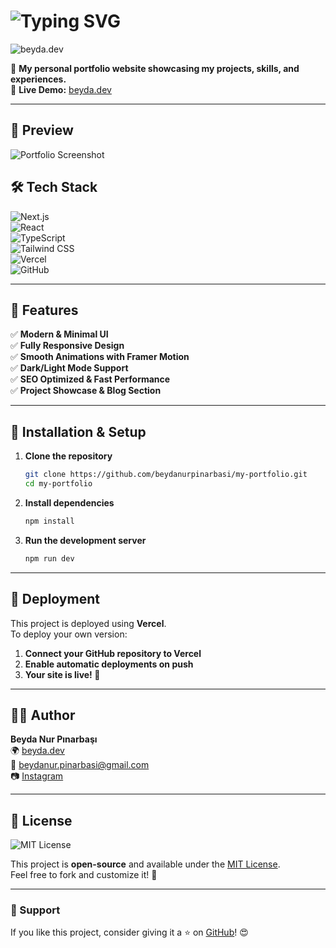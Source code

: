 # <img src="https://readme-typing-svg.herokuapp.com?font=Fira+Code&weight=600&size=22&pause=1000&color=F7941E&center=true&vCenter=true&width=435&lines=Hey!+I'm+Beyda+Nur+P%C4%B1narba%C5%9F%C4%B1!;Welcome+to+my+Portfolio!" alt="Typing SVG" />

![beyda.dev](https://your-image-url.com)

🚀 **My personal portfolio website showcasing my projects, skills, and experiences.**  
🔗 **Live Demo:** [beyda.dev](https://www.beyda.dev/)

---

## 📸 Preview  
![Portfolio Screenshot](https://private-user-images.githubusercontent.com/140889636/412626751-4b3f5b5a-51de-472f-abbd-131b485869c6.png?jwt=eyJhbGciOiJIUzI1NiIsInR5cCI6IkpXVCJ9.eyJpc3MiOiJnaXRodWIuY29tIiwiYXVkIjoicmF3LmdpdGh1YnVzZXJjb250ZW50LmNvbSIsImtleSI6ImtleTUiLCJleHAiOjE3MzkzOTczMTQsIm5iZiI6MTczOTM5NzAxNCwicGF0aCI6Ii8xNDA4ODk2MzYvNDEyNjI2NzUxLTRiM2Y1YjVhLTUxZGUtNDcyZi1hYmJkLTEzMWI0ODU4NjljNi5wbmc_WC1BbXotQWxnb3JpdGhtPUFXUzQtSE1BQy1TSEEyNTYmWC1BbXotQ3JlZGVudGlhbD1BS0lBVkNPRFlMU0E1M1BRSzRaQSUyRjIwMjUwMjEyJTJGdXMtZWFzdC0xJTJGczMlMkZhd3M0X3JlcXVlc3QmWC1BbXotRGF0ZT0yMDI1MDIxMlQyMTUwMTRaJlgtQW16LUV4cGlyZXM9MzAwJlgtQW16LVNpZ25hdHVyZT00ZTAzOGQwNDEwNGI4NGMyODEzYmIzMmQxMTQxZGRhOWI5OTg4YjNmZjQzNWM4Y2I4ODY3MTgyOWQ5MGMyNjFjJlgtQW16LVNpZ25lZEhlYWRlcnM9aG9zdCJ9.7nq01bEV-BFougbTJXhFhjCv_vWVPZUdCh_1gwwLtHY)

## 🛠️ Tech Stack  

![Next.js](https://img.shields.io/badge/Next.js-000?style=for-the-badge&logo=nextdotjs&logoColor=white)  
![React](https://img.shields.io/badge/React-20232a?style=for-the-badge&logo=react&logoColor=61dafb)  
![TypeScript](https://img.shields.io/badge/TypeScript-007ACC?style=for-the-badge&logo=typescript&logoColor=white)  
![Tailwind CSS](https://img.shields.io/badge/Tailwind_CSS-38B2AC?style=for-the-badge&logo=tailwind-css&logoColor=white)  
![Vercel](https://img.shields.io/badge/Vercel-000?style=for-the-badge&logo=vercel&logoColor=white)  
![GitHub](https://img.shields.io/badge/GitHub-181717?style=for-the-badge&logo=github&logoColor=white)

---

## 🎨 Features  

✅ **Modern & Minimal UI**  
✅ **Fully Responsive Design**  
✅ **Smooth Animations with Framer Motion**  
✅ **Dark/Light Mode Support**  
✅ **SEO Optimized & Fast Performance**  
✅ **Project Showcase & Blog Section**  

---

## 🚀 Installation & Setup  

1. **Clone the repository**  
   ```bash
   git clone https://github.com/beydanurpinarbasi/my-portfolio.git
   cd my-portfolio
   ```
2. **Install dependencies**  
   ```bash
   npm install
   ```
3. **Run the development server**  
   ```bash
   npm run dev
   ```

---

## 📌 Deployment  

This project is deployed using **Vercel**.  
To deploy your own version:  
1. **Connect your GitHub repository to Vercel**  
2. **Enable automatic deployments on push**  
3. **Your site is live! 🎉**  

---

## 👨‍💻 Author  

**Beyda Nur Pınarbaşı**  
🌍 [beyda.dev](https://beyda.dev)  
📧 [beydanur.pinarbasi@gmail.com](mailto:beydanur.pinarbasi@gmail.com)  
📷 [Instagram](https://www.instagram.com/cekununzamani/)  

---

## 🐝 License  

![MIT License](https://img.shields.io/badge/License-MIT-yellow.svg)  

This project is **open-source** and available under the [MIT License](LICENSE).  
Feel free to fork and customize it! 🚀  

---

### 💖 Support
If you like this project, consider giving it a ⭐ on [GitHub](https://github.com/beydanurpinarbasi/my-portfolio)! 😍
